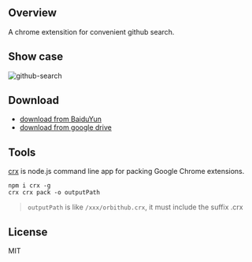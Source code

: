 ## Overview
A chrome extensition for convenient github search.

## Show case
![github-search](http://i1.piimg.com/567571/d6a5af7220705152.gif)

## Download
* [download from BaiduYun](https://pan.baidu.com/s/1pL8Qi3x)
* [download from google drive](https://drive.google.com/open?id=0B3aIq_rAoUdwNGNCS1pEQnU0cGc)

## Tools
[crx](https://github.com/oncletom/crx) is node.js command line app for packing Google Chrome extensions.

```
npm i crx -g
crx crx pack -o outputPath
```

>`outputPath` is like `/xxx/orbithub.crx`, it must include the suffix .crx

## License
MIT

